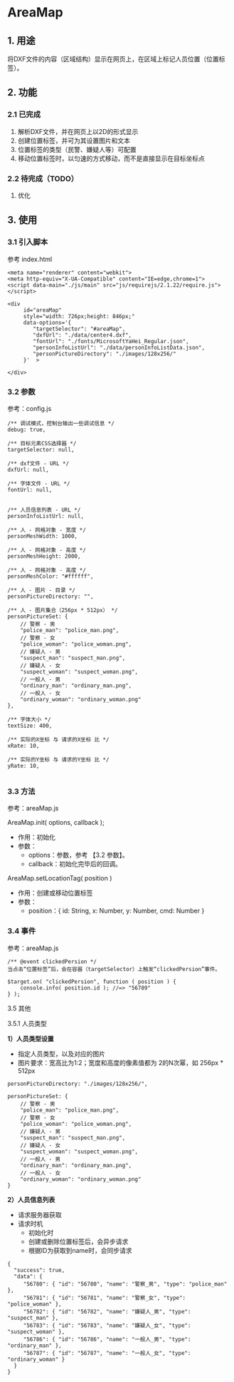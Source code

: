 # AreaMap
 
## 1. 用途

将DXF文件的内容（区域结构）显示在网页上，在区域上标记人员位置（位置标签）。

## 2. 功能

### 2.1 已完成
 1. 解析DXF文件，并在网页上以2D的形式显示
 2. 创建位置标签，并可为其设置图片和文本
 3. 位置标签的类型（民警、嫌疑人等）可配置
 4. 移动位置标签时，以匀速的方式移动，而不是直接显示在目标坐标点
 
 
### 2.2 待完成（TODO）
 1. 优化

## 3. 使用


### 3.1 引入脚本
参考 index.html
```
<meta name="renderer" content="webkit">
<meta http-equiv="X-UA-Compatible" content="IE=edge,chrome=1">
<script data-main="./js/main" src="js/requirejs/2.1.22/require.js"></script>

<div
     id="areaMap"
     style="width: 726px;height: 846px;"
     data-options='{
        "targetSelector": "#areaMap",
        "dxfUrl": "./data/center4.dxf",
        "fontUrl": "./fonts/MicrosoftYaHei_Regular.json",
        "personInfoListUrl": "./data/personInfoListData.json",
        "personPictureDirectory": "./images/128x256/"
     }'  >

</div>
```
### 3.2 参数

参考：config.js

```
/** 调试模式，控制台输出一些调试信息 */
debug: true,

/** 目标元素CSS选择器 */
targetSelector: null,

/** dxf文件 - URL */
dxfUrl: null,

/** 字体文件 - URL */
fontUrl: null,


/** 人员信息列表 - URL */
personInfoListUrl: null,

/** 人 - 网格对象 - 宽度 */
personMeshWidth: 1000,

/** 人 - 网格对象 - 高度 */
personMeshHeight: 2000,

/** 人 - 网格对象 - 高度 */
personMeshColor: "#ffffff",

/** 人 - 图片 - 目录 */
personPictureDirectory: "",

/** 人 - 图片集合（256px * 512px） */
personPictureSet: {
    // 警察 - 男
    "police_man": "police_man.png",
    // 警察 - 女
    "police_woman": "police_woman.png",
    // 嫌疑人 - 男
    "suspect_man": "suspect_man.png",
    // 嫌疑人 - 女
    "suspect_woman": "suspect_woman.png",
    // 一般人 - 男
    "ordinary_man": "ordinary_man.png",
    // 一般人 - 女
    "ordinary_woman": "ordinary_woman.png"
},

/** 字体大小 */
textSize: 400,

/** 实际的X坐标 与 请求的X坐标 比 */
xRate: 10,

/** 实际的Y坐标 与 请求的Y坐标 比 */
yRate: 10,


```


### 3.3 方法

参考：areaMap.js

AreaMap.init( options, callback );
* 作用：初始化
* 参数：
    * options：参数，参考 【3.2 参数】。
    * callback：初始化完毕后的回调。

AreaMap.setLocationTag( position )
* 作用：创建或移动位置标签
* 参数：
    * position：{ id: String, x: Number, y: Number, cmd: Number }

### 3.4 事件

参考：areaMap.js

```
/** @event clickedPersion */
当点击“位置标签”后，会在容器（targetSelector）上触发“clickedPersion”事件。
```

```
$target.on( "clickedPersion", function ( position ) {
    console.info( position.id ); //=> "56789"
} );
```

3.5 其他

3.5.1 人员类型

**1）人员类型设置**
* 指定人员类型，以及对应的图片
* 图片要求：宽高比为1:2；宽度和高度的像素值都为 2的N次幂，如 256px * 512px

```
personPictureDirectory: "./images/128x256/",

personPictureSet: {
    // 警察 - 男
    "police_man": "police_man.png",
    // 警察 - 女
    "police_woman": "police_woman.png",
    // 嫌疑人 - 男
    "suspect_man": "suspect_man.png",
    // 嫌疑人 - 女
    "suspect_woman": "suspect_woman.png",
    // 一般人 - 男
    "ordinary_man": "ordinary_man.png",
    // 一般人 - 女
    "ordinary_woman": "ordinary_woman.png"
}
```
**2）人员信息列表**
* 请求服务器获取
* 请求时机
    * 初始化时
    * 创建或删除位置标签后，会异步请求
    * 根据ID为获取到name时，会同步请求
```
{
  "success": true,
  "data": {
     "56780": { "id": "56780", "name": "警察_男", "type": "police_man" },
     "56781": { "id": "56781", "name": "警察_女", "type": "police_woman" },
     "56782": { "id": "56782", "name": "嫌疑人_男", "type": "suspect_man" },
     "56783": { "id": "56783", "name": "嫌疑人_女", "type": "suspect_woman" },
     "56786": { "id": "56786", "name": "一般人_男", "type": "ordinary_man" },
     "56787": { "id": "56787", "name": "一般人_女", "type": "ordinary_woman" }
  }
}
```
